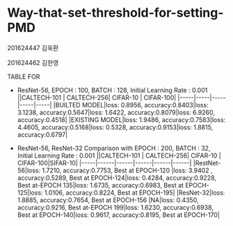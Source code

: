 # Way-that-set-threshold-for-setting-PMD
 201624447 김욱환 
 
 201624462 김한영


TABLE FOR 
 * ResNet-56, EPOCH : 100, BATCH : 128, Initial Learning Rate : 0.001
     ||CALTECH-101 | CALTECH-256| CIFAR-10 | CIFAR-100|
     |-----|-----|-----|-----|-----|
     |BUILTED MODEL|loss: 0.8956, accuracy:0.8403|loss: 3.1238, accuracy:0.5647|loss: 1.6422, accuracy:0.8079|loss: 6.9260,  accuracy:0.4518|
     |EXISTING MODEL|loss: 1.9486, accuracy:0.7583|loss: 4.4605, accuracy:0.5168|loss: 0.5328, accuracy:0.9153|loss: 1.8815,  accuracy:0.6797|  
  
 * ResNet-56, ResNet-32 Comparison with EPOCH : 200, BATCH : 32, Initial Learning Rate : 0.001
      ||CALTECH-101 | CALTECH-256| CIFAR-10 | CIFAR-100|SIFAR-10|
      |-----|------|------|------|------|------|
      |RestNet-56|loss: 1.7210,  accuracy:0.7753, Best at EPOCH-120 |loss: 3.9402 ,  accuracy:0.5289, Best at EPOCH-124|loss: 0.4284, accuracy:0.9228, Best at-EPOCH 135|loss: 1.6735, accuracy:0.6983, Best at EPOCH-125|loss: 1.0106, accuracy:0.8224, Best at EPOCH-195|
      |ResNet-32|loss: 1.8885,  accuracy:0.7654, Best at EPOCH-156 |NA|loss: 0.4350, accuracy:0.9216, Best at-EPOCH 199|loss: 1.6230, accuracy:0.6938, Best at EPOCH-140|loss: 0.9617, accuracy:0.8195, Best at EPOCH-170|
